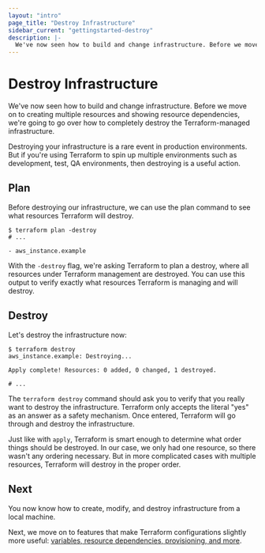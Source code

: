```yaml
---
layout: "intro"
page_title: "Destroy Infrastructure"
sidebar_current: "gettingstarted-destroy"
description: |-
  We've now seen how to build and change infrastructure. Before we move on to creating multiple resources and showing resource dependencies, we're going to go over how to completely destroy the Terraform-managed infrastructure.
---
```


# Destroy Infrastructure

We've now seen how to build and change infrastructure. Before we
move on to creating multiple resources and showing resource
dependencies, we're going to go over how to completely destroy
the Terraform-managed infrastructure.

Destroying your infrastructure is a rare event in production
environments. But if you're using Terraform to spin up multiple
environments such as development, test, QA environments, then
destroying is a useful action.

## Plan

Before destroying our infrastructure, we can use the plan command
to see what resources Terraform will destroy.

```
$ terraform plan -destroy
# ...

- aws_instance.example
```

With the `-destroy` flag, we're asking Terraform to plan a destroy,
where all resources under Terraform management are destroyed. You can
use this output to verify exactly what resources Terraform is managing
and will destroy.

## Destroy

Let's destroy the infrastructure now:

```
$ terraform destroy
aws_instance.example: Destroying...

Apply complete! Resources: 0 added, 0 changed, 1 destroyed.

# ...
```

The `terraform destroy` command should ask you to verify that you
really want to destroy the infrastructure. Terraform only accepts the
literal "yes" as an answer as a safety mechanism. Once entered, Terraform
will go through and destroy the infrastructure.

Just like with `apply`, Terraform is smart enough to determine what order
things should be destroyed. In our case, we only had one resource, so there
wasn't any ordering necessary. But in more complicated cases with multiple
resources, Terraform will destroy in the proper order.

## Next

You now know how to create, modify, and destroy infrastructure
from a local machine.

Next, we move on to features that make Terraform configurations
slightly more useful: [variables, resource dependencies, provisioning,
and more](/intro/getting-started/dependencies.html).
